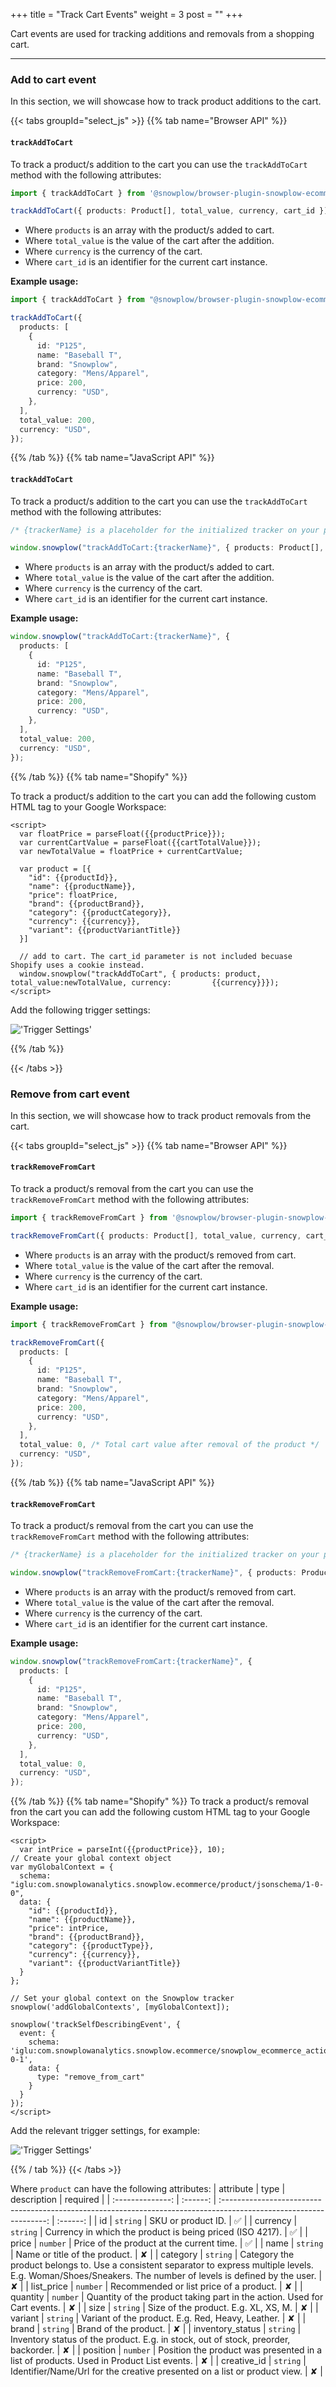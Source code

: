 +++
title = "Track Cart Events"
weight = 3
post = ""
+++

Cart events are used for tracking additions and removals from a shopping cart.

---

### Add to cart event

In this section, we will showcase how to track product additions to the cart.

{{< tabs groupId="select_js" >}}
{{% tab name="Browser API" %}}

#### `trackAddToCart`

To track a product/s addition to the cart you can use the `trackAddToCart` method with the following attributes:

```ts
import { trackAddToCart } from '@snowplow/browser-plugin-snowplow-ecommerce';

trackAddToCart({ products: Product[], total_value, currency, cart_id });
```

- Where `products` is an array with the product/s added to cart.
- Where `total_value` is the value of the cart after the addition.
- Where `currency` is the currency of the cart.
- Where `cart_id` is an identifier for the current cart instance.

**Example usage:**

```ts
import { trackAddToCart } from "@snowplow/browser-plugin-snowplow-ecommerce";

trackAddToCart({
  products: [
    {
      id: "P125",
      name: "Baseball T",
      brand: "Snowplow",
      category: "Mens/Apparel",
      price: 200,
      currency: "USD",
    },
  ],
  total_value: 200,
  currency: "USD",
});
```

{{% /tab %}}
{{% tab name="JavaScript API" %}}

#### `trackAddToCart`

To track a product/s addition to the cart you can use the `trackAddToCart` method with the following attributes:

```ts
/* {trackerName} is a placeholder for the initialized tracker on your page.  */

window.snowplow("trackAddToCart:{trackerName}", { products: Product[], total_value, currency, cart_id });
```

- Where `products` is an array with the product/s added to cart.
- Where `total_value` is the value of the cart after the addition.
- Where `currency` is the currency of the cart.
- Where `cart_id` is an identifier for the current cart instance.

**Example usage:**

```ts
window.snowplow("trackAddToCart:{trackerName}", {
  products: [
    {
      id: "P125",
      name: "Baseball T",
      brand: "Snowplow",
      category: "Mens/Apparel",
      price: 200,
      currency: "USD",
    },
  ],
  total_value: 200,
  currency: "USD",
});
```

{{% /tab %}}
{{% tab name="Shopify" %}}

To track a product/s addition to the cart you can add the following custom HTML tag to your Google Workspace:

```
<script>
  var floatPrice = parseFloat({{productPrice}});
  var currentCartValue = parseFloat({{cartTotalValue}});
  var newTotalValue = floatPrice + currentCartValue;

  var product = [{
    "id": {{productId}},
    "name": {{productName}},
    "price": floatPrice,
    "brand": {{productBrand}},
    "category": {{productCategory}},
    "currency": {{currency}},
    "variant": {{productVariantTitle}}
  }]

  // add to cart. The cart_id parameter is not included becuase Shopify uses a cookie instead. 
  window.snowplow("trackAddToCart", { products: product, total_value:newTotalValue, currency:         {{currency}}});
</script>
```

Add the following trigger settings:

!['Trigger Settings'](../images/add-to-cart-trigger.png)

{{% /tab %}}

{{< /tabs >}}

### Remove from cart event

In this section, we will showcase how to track product removals from the cart.

{{< tabs groupId="select_js" >}}
{{% tab name="Browser API" %}}

#### `trackRemoveFromCart`

To track a product/s removal from the cart you can use the `trackRemoveFromCart` method with the following attributes:

```ts
import { trackRemoveFromCart } from '@snowplow/browser-plugin-snowplow-ecommerce';

trackRemoveFromCart({ products: Product[], total_value, currency, cart_id });
```

- Where `products` is an array with the product/s removed from cart.
- Where `total_value` is the value of the cart after the removal.
- Where `currency` is the currency of the cart.
- Where `cart_id` is an identifier for the current cart instance.

**Example usage:**

```ts
import { trackRemoveFromCart } from "@snowplow/browser-plugin-snowplow-ecommerce";

trackRemoveFromCart({
  products: [
    {
      id: "P125",
      name: "Baseball T",
      brand: "Snowplow",
      category: "Mens/Apparel",
      price: 200,
      currency: "USD",
    },
  ],
  total_value: 0, /* Total cart value after removal of the product */
  currency: "USD",
});
```

{{% /tab %}}
{{% tab name="JavaScript API" %}}

#### `trackRemoveFromCart`

To track a product/s removal from the cart you can use the `trackRemoveFromCart` method with the following attributes:

```ts
/* {trackerName} is a placeholder for the initialized tracker on your page.  */

window.snowplow("trackRemoveFromCart:{trackerName}", { products: Product[], total_value, currency, cart_id });
```

- Where `products` is an array with the product/s removed from cart.
- Where `total_value` is the value of the cart after the removal.
- Where `currency` is the currency of the cart.
- Where `cart_id` is an identifier for the current cart instance.

**Example usage:**

```ts
window.snowplow("trackRemoveFromCart:{trackerName}", {
  products: [
    {
      id: "P125",
      name: "Baseball T",
      brand: "Snowplow",
      category: "Mens/Apparel",
      price: 200,
      currency: "USD",
    },
  ],
  total_value: 0,
  currency: "USD",
});
```

{{% /tab %}}
{{% tab name="Shopify" %}}
To track a product/s removal fron the cart you can add the following custom HTML tag to your Google Workspace:

```
<script>
  var intPrice = parseInt({{productPrice}}, 10);
// Create your global context object
var myGlobalContext = {
  schema: "iglu:com.snowplowanalytics.snowplow.ecommerce/product/jsonschema/1-0-0",
  data: {
    "id": {{productId}},
    "name": {{productName}},
    "price": intPrice,
    "brand": {{productBrand}},
    "category": {{productType}},
    "currency": {{currency}},
    "variant": {{productVariantTitle}}
  }
};

// Set your global context on the Snowplow tracker
snowplow('addGlobalContexts', [myGlobalContext]);
  
snowplow('trackSelfDescribingEvent', {
  event: {
    schema: 'iglu:com.snowplowanalytics.snowplow.ecommerce/snowplow_ecommerce_action/jsonschema/1-0-1',
    data: {
      type: "remove_from_cart"
    }
  }
});
</script>
```

Add the relevant trigger settings, for example:

!['Trigger Settings'](../images/remove-from-cart-trigger.png)

{{% / tab %}}
{{< /tabs >}}

Where `product` can have the following attributes:
| attribute | type | description | required |
| :--------------: | :------: | :----------------------------------------------------------------------------------------------------------------: | :------: |
| id | `string` | SKU or product ID. | ✅ |
| currency | `string` | Currency in which the product is being priced (ISO 4217). | ✅ |
| price | `number` | Price of the product at the current time. | ✅ |
| name | `string` | Name or title of the product. | ✘ |
| category | `string` | Category the product belongs to. Use a consistent separator to express multiple levels. E.g. Woman/Shoes/Sneakers. The number of levels is defined by the user. | ✘ |
| list_price | `number` | Recommended or list price of a product. | ✘ |
| quantity | `number` | Quantity of the product taking part in the action. Used for Cart events. | ✘ |
| size | `string` | Size of the product. E.g. XL, XS, M. | ✘ |
| variant | `string` | Variant of the product. E.g. Red, Heavy, Leather. | ✘ |
| brand | `string` | Brand of the product. | ✘ |
| inventory_status | `string` | Inventory status of the product. E.g. in stock, out of stock, preorder, backorder. | ✘ |
| position | `number` | Position the product was presented in a list of products. Used in Product List events. | ✘ |
| creative_id | `string` | Identifier/Name/Url for the creative presented on a list or product view. | ✘ |
